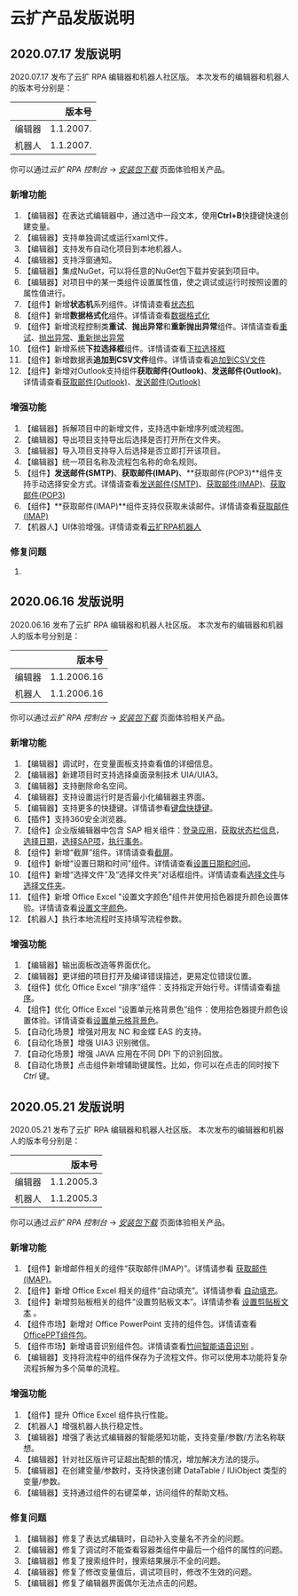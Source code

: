 # 云扩产品发版说明

## 2020.07.17 发版说明

2020.07.17 发布了云扩 RPA 编辑器和机器人社区版。
本次发布的编辑器和机器人的版本号分别是：

|         | 版本号      |
| -----:  | -----:     |
| 编辑器   | 1.1.2007. |
| 机器人   | 1.1.2007. |


你可以通过*云扩 RPA 控制台* -> [*安装包下载*](https://console.encoo.com/#/download) 页面体验相关产品。

### 新增功能

1. 【编辑器】在表达式编辑器中，通过选中一段文本，使用**Ctrl+B**快捷键快速创建变量。
2. 【编辑器】支持单独调试或运行xaml文件。
3. 【编辑器】支持发布自动化项目到本地机器人。
4. 【编辑器】支持浮窗通知。
5. 【编辑器】集成NuGet，可以将任意的NuGet包下载并安装到项目中。
6. 【编辑器】对项目中的某一类组件设置属性值，使之调试或运行时按照设置的属性值进行。
1. 【组件】新增**状态机**系列组件。详情请查看[状态机](Activities/WorkflowControl/StateMachine/StateMachine.md)
1. 【组件】新增**数据格式化**组件。详情请查看[数据格式化](Activities/CodeExecuter/DataProcessing/FormatData.md)
1. 【组件】新增流程控制类**重试**、**抛出异常**和**重新抛出异常**组件。详情请查看[重试](Activities/WorkflowControl/Retry.md)、[抛出异常](Activities/WorkflowControl/Throw.md)、[重新抛出异常](Activities/WorkflowControl/ReThrow.md)
1. 【组件】新增系统**下拉选择框**组件。详情请查看[下拉选择框](Activities/System/DropdownListDialog.md)
1. 【组件】新增数据表**追加到CSV文件**组件。详情请查看[追加到CSV文件](Activities/DataTable/AppendToCSV.md)
1. 【组件】新增对Outlook支持组件**获取邮件(Outlook)**、**发送邮件(Outlook)**。详情请查看[获取邮件(Outlook)](Activities/AppAutomation/Mail/GetOutlookMail.md)、[发送邮件(Outlook)](Activities/AppAutomation/Mail/SendOutlookMail.md)


### 增强功能

1. 【编辑器】拆解项目中的新增文件，支持选中新增序列或流程图。
2. 【编辑器】导出项目支持导出后选择是否打开所在文件夹。
3. 【编辑器】导入项目支持导入后选择是否立即打开该项目。
4. 【编辑器】统一项目名称及流程包名称的命名规则。
1. 【组件】**发送邮件(SMTP)**、**获取邮件(IMAP)**、**获取邮件(POP3)**组件支持手动选择安全方式。详情请查看[发送邮件(SMTP)](Activities/AppAutomation/Mail/SendMailSMTP.md)、[获取邮件(IMAP)](Activities/AppAutomation/Mail/GetMailIMAP.md)、[获取邮件(POP3)](Activities/AppAutomation/Mail/GetMailPOP3.md)
1. 【组件】**获取邮件(IMAP)**组件支持仅获取未读邮件。详情请查看[获取邮件(IMAP)](Activities/AppAutomation/Mail/GetMailIMAP.md)
1. 【机器人】UI体验增强。详情请查看[云扩RPA机器人](Robot/aboutRobot.md)

### 修复问题

1. 


## 2020.06.16 发版说明

2020.06.16 发布了云扩 RPA 编辑器和机器人社区版。
本次发布的编辑器和机器人的版本号分别是：

|         | 版本号      |
| -----:  | -----:     |
| 编辑器   | 1.1.2006.16 |
| 机器人   | 1.1.2006.16 |

你可以通过*云扩 RPA 控制台* -> [*安装包下载*](https://console.encoo.com/#/download) 页面体验相关产品。

### 新增功能

1. 【编辑器】调试时，在变量面板支持查看值的详细信息。
2. 【编辑器】新建项目时支持选择桌面录制技术 UIA/UIA3。
3. 【编辑器】支持删除命名空间。
4. 【编辑器】支持设置运行时是否最小化编辑器主界面。
5. 【编辑器】支持更多的快捷键。详情请参看[键盘快捷键](./Studio/Introduction/KeyboardShortcuts.md)。
6. 【插件】支持360安全浏览器。
9. 【组件】企业版编辑器中包含 SAP 相关组件：[登录应用](Activities/UIAutomation/SAP/SAP_Login.md)，[获取状态栏信息](Activities/UIAutomation/SAP/SAP_GetStatus.md)，[选择日期](Activities/UIAutomation/SAP/SAP_SelectCalendar.md)，[选择SAP项](Activities/UIAutomation/SAP/SAP_Select.md)，[执行事务](Activities/UIAutomation/SAP/SAP_Transaction.md)。
1. 【组件】新增“截屏”组件。详情请查看[截屏](Activities/UIAutomation/Screenshot.md)。
6. 【组件】新增“设置日期和时间”组件。详情请查看[设置日期和时间](Activities/System/SetDateTime.md)。
7. 【组件】新增“选择文件”及“选择文件夹”对话框组件。详情请查看[选择文件](Activities/System/File/SelectFile.md)与[选择文件夹](Activities/System/File/SelectFolder.md)。
8. 【组件】新增 Office Excel "设置文字颜色"组件并使用拾色器提升颜色设置体验。详情请查看[设置文字颜色](Activities/AppAutomation/OfficeExxcel/SetTextColor.md)。
9. 【机器人】执行本地流程时支持填写流程参数。

### 增强功能

1. 【编辑器】输出面板改造等界面优化。
1. 【编辑器】更详细的项目打开及编译错误描述，更易定位错误位置。
1. 【组件】优化 Office Excel “排序”组件：支持指定开始行号。详情请查看[排序](Activities/AppAutomation/OfficeExxcel/Sort.md)。
1. 【组件】优化 Office Excel “设置单元格背景色”组件：使用拾色器提升颜色设置体验。详情请查看[设置单元格背景色](Activities/AppAutomation/OfficeExxcel/SetCellBackcolor.md)。
1. 【自动化场景】增强对用友 NC 和金蝶 EAS 的支持。
1. 【自动化场景】增强 UIA3 识别微信。
1. 【自动化场景】增强 JAVA 应用在不同 DPI 下的识别回放。
1. 【自动化场景】点击组件新增辅助键属性。比如，你可以在点击的同时按下 *Ctrl* 键。

## 2020.05.21 发版说明

2020.05.21 发布了云扩 RPA 编辑器和机器人社区版。
本次发布的编辑器和机器人的版本号分别是：

|         | 版本号      |
| -----:  | -----:     |
| 编辑器   | 1.1.2005.3 |
| 机器人   | 1.1.2005.3 |

你可以通过*云扩 RPA 控制台* -> [*安装包下载*](https://console.encoo.com/#/download) 页面体验相关产品。

### 新增功能
1. 【组件】新增邮件相关的组件“获取邮件(IMAP)”。详情请参看 [获取邮件(IMAP)](Activities/AppAutomation/Mail/GetMailIMAP.md?_v=v2020.4)。
2. 【组件】新增 Office Excel 相关的组件“自动填充”。详情请参看 [自动填充](Activities/AppAutomation/OfficeExcel/AutoFillRange.md?_v=v2020.4)。
3. 【组件】新增剪贴板相关的组件“设置剪贴板文本”。详情请参看 [设置剪贴板文本](Activities/System/SetContentsToClipboard.md?_v=v2020.4) 。
4. 【组件市场】新增对 Office PowerPoint 支持的组件包。详情请查看[OfficePPT组件包](https://marketplace.encoo.com/#/activity/detail?packageId=Encootech.OfficePPT)。
5. 【组件市场】新增语音识别组件包。详情请查看[竹间智能语音识别](https://marketplace.encoo.com/#/activity/detail?packageId=Emotibot) 。
6. 【编辑器】支持将流程中的组件保存为子流程文件。你可以使用本功能将复杂流程拆解为多个简单的流程。

### 增强功能
1. 【组件】提升 Office Excel 组件执行性能。
1. 【机器人】增强机器人执行稳定性。
1. 【编辑器】增强了表达式编辑器的智能感知功能，支持变量/参数/方法名称联想。
1. 【编辑器】针对社区版许可证超出配额的情况，增加解决方法的提示。
1. 【编辑器】在创建变量/参数时，支持快速创建 DataTable / IUiObject 类型的变量/参数。
1. 【编辑器】支持通过组件的右键菜单，访问组件的帮助文档。

### 修复问题

1. 【编辑器】修复了表达式编辑时，自动补入变量名不齐全的问题。
1. 【编辑器】修复了调试时不能查看容器类组件中最后一个组件的属性的问题。
1. 【编辑器】修复了搜索组件时，搜索结果展示不全的问题。
1. 【编辑器】修复了修改变量值后，调试项目时，修改不生效的问题。
1. 【编辑器】修复了编辑器界面偶尔无法点击的问题。
